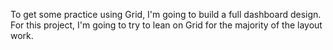 To get some practice using Grid, I'm going to build a full dashboard design. 
For this project, I'm going to try to lean on Grid for the majority of the 
layout work.
